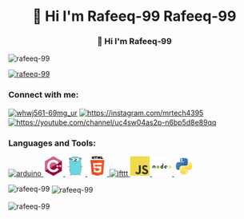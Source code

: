 <h1 align="center">👋 Hi I'm Rafeeq-99 Rafeeq-99</h1>
<h3 align="center">👋 Hi I'm Rafeeq-99</h3>

<p align="left"> <img src="https://komarev.com/ghpvc/?username=rafeeq-99&label=Profile%20views&color=0e75b6&style=flat" alt="rafeeq-99" /> </p>

<p align="left"> <a href="https://github.com/ryo-ma/github-profile-trophy"><img src="https://github-profile-trophy.vercel.app/?username=rafeeq-99" alt="rafeeq-99" /></a> </p>

<h3 align="left">Connect with me:</h3>
<p align="left">
<a href="https://fb.com/whwj561-69mg_ur" target="blank"><img align="center" src="https://raw.githubusercontent.com/rahuldkjain/github-profile-readme-generator/master/src/images/icons/Social/facebook.svg" alt="whwj561-69mg_ur" height="30" width="40" /></a>
<a href="https://instagram.com/https://instagram.com/mrtech4395" target="blank"><img align="center" src="https://raw.githubusercontent.com/rahuldkjain/github-profile-readme-generator/master/src/images/icons/Social/instagram.svg" alt="https://instagram.com/mrtech4395" height="30" width="40" /></a>
<a href="https://www.youtube.com/c/https://youtube.com/channel/uc4sw04as2p-n6bp5d8e89qq" target="blank"><img align="center" src="https://raw.githubusercontent.com/rahuldkjain/github-profile-readme-generator/master/src/images/icons/Social/youtube.svg" alt="https://youtube.com/channel/uc4sw04as2p-n6bp5d8e89qq" height="30" width="40" /></a>
</p>

<h3 align="left">Languages and Tools:</h3>
<p align="left"> <a href="https://www.arduino.cc/" target="_blank" rel="noreferrer"> <img src="https://cdn.worldvectorlogo.com/logos/arduino-1.svg" alt="arduino" width="40" height="40"/> </a> <a href="https://www.w3schools.com/cpp/" target="_blank" rel="noreferrer"> <img src="https://raw.githubusercontent.com/devicons/devicon/master/icons/cplusplus/cplusplus-original.svg" alt="cplusplus" width="40" height="40"/> </a> <a href="https://golang.org" target="_blank" rel="noreferrer"> <img src="https://raw.githubusercontent.com/devicons/devicon/master/icons/go/go-original.svg" alt="go" width="40" height="40"/> </a> <a href="https://www.w3.org/html/" target="_blank" rel="noreferrer"> <img src="https://raw.githubusercontent.com/devicons/devicon/master/icons/html5/html5-original-wordmark.svg" alt="html5" width="40" height="40"/> </a> <a href="https://ifttt.com/" target="_blank" rel="noreferrer"> <img src="https://www.vectorlogo.zone/logos/ifttt/ifttt-ar21.svg" alt="ifttt" width="40" height="40"/> </a> <a href="https://developer.mozilla.org/en-US/docs/Web/JavaScript" target="_blank" rel="noreferrer"> <img src="https://raw.githubusercontent.com/devicons/devicon/master/icons/javascript/javascript-original.svg" alt="javascript" width="40" height="40"/> </a> <a href="https://nodejs.org" target="_blank" rel="noreferrer"> <img src="https://raw.githubusercontent.com/devicons/devicon/master/icons/nodejs/nodejs-original-wordmark.svg" alt="nodejs" width="40" height="40"/> </a> <a href="https://www.python.org" target="_blank" rel="noreferrer"> <img src="https://raw.githubusercontent.com/devicons/devicon/master/icons/python/python-original.svg" alt="python" width="40" height="40"/> </a> </p>

<p><img align="left" src="https://github-readme-stats.vercel.app/api/top-langs?username=rafeeq-99&show_icons=true&locale=en&layout=compact" alt="rafeeq-99" /></p>

<p>&nbsp;<img align="center" src="https://github-readme-stats.vercel.app/api?username=rafeeq-99&show_icons=true&locale=en" alt="rafeeq-99" /></p>

<p><img align="center" src="https://github-readme-streak-stats.herokuapp.com/?user=rafeeq-99&" alt="rafeeq-99" /></p>
